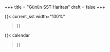 +++
title = "Günün SST Haritası"
draft = false
+++

{{<
current_sst
width="100%"
>}}

<!-- {{< 
search 
title="Geçmiş günlere ait SST haritaları" 
dir="content/posts/sst" 
placeholder="Hangi tarihe ait SST haritasını arıyorsun?" 
>}} -->

{{<
calendar
>}}